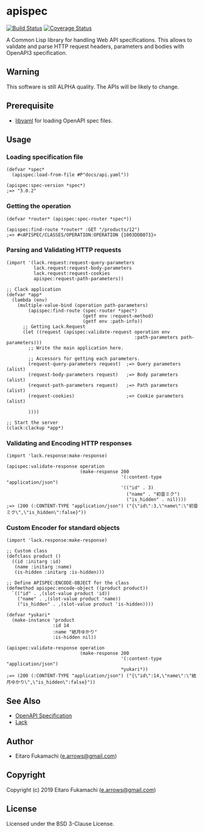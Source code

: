 # apispec

[![Build Status](https://travis-ci.org/fukamachi/apispec.svg?branch=master)](https://travis-ci.org/fukamachi/apispec)
[![Coverage Status](https://coveralls.io/repos/fukamachi/apispec/badge.svg?branch=master)](https://coveralls.io/r/fukamachi/apispec)

A Common Lisp library for handling Web API specifications. This allows to validate and parse HTTP request headers, parameters and bodies with OpenAPI3 specification.

## Warning

This software is still ALPHA quality. The APIs will be likely to change.

## Prerequisite

* [libyaml](http://pyyaml.org/wiki/LibYAML) for loading OpenAPI spec files.

## Usage

### Loading specification file

```common-lisp
(defvar *spec*
  (apispec:load-from-file #P"docs/api.yaml"))

(apispec:spec-version *spec*)
;=> "3.0.2"
```

### Getting the operation

```common-lisp
(defvar *router* (apispec:spec-router *spec*))

(apispec:find-route *router* :GET "/products/12")
;=> #<APISPEC/CLASSES/OPERATION:OPERATION {1003DDB073}>
```

### Parsing and Validating HTTP requests

```common-lisp
(import '(lack.request:request-query-parameters
          lack.request:request-body-parameters
          lack.request:request-cookies
          apispec:request-path-parameters))

;; Clack application
(defvar *app*
  (lambda (env)
    (multiple-value-bind (operation path-parameters)
        (apispec:find-route (spec-router *spec*)
                            (getf env :request-method)
                            (getf env :path-info))
      ;; Getting Lack.Request
      (let ((request (apispec:validate-request operation env
                                               :path-parameters path-parameters)))
        ;; Write the main application here.

        ;; Accessors for getting each parameters.
        (request-query-parameters request)  ;=> Query parameters (alist)
        (request-body-parameters request)   ;=> Body parameters (alist)
        (request-path-parameters request)   ;=> Path parameters (alist)
        (request-cookies)                   ;=> Cookie parameters (alist)

        ))))

;; Start the server
(clack:clackup *app*)
```

### Validating and Encoding HTTP responses

```common-lisp
(import 'lack.response:make-response)

(apispec:validate-response operation
                           (make-response 200
                                          '(:content-type "application/json")
                                          '(("id" . 3)
                                            ("name" . "初音ミク")
                                            ("is_hidden" . nil))))
;=> (200 (:CONTENT-TYPE "application/json") ("{\"id\":3,\"name\":\"初音ミク\",\"is_hidden\":false}"))
```

### Custom Encoder for standard objects

```common-lisp
(import 'lack.response:make-response)

;; Custom class
(defclass product ()
  ((id :initarg :id)
   (name :initarg :name)
   (is-hidden :initarg :is-hidden)))

;; Define APISPEC:ENCODE-OBJECT for the class
(defmethod apispec:encode-object ((product product))
  `(("id" . ,(slot-value product 'id))
    ("name" . ,(slot-value product 'name))
    ("is_hidden" . ,(slot-value product 'is-hidden))))

(defvar *yukari*
  (make-instance 'product
                 :id 14
                 :name "結月ゆかり"
                 :is-hidden nil))

(apispec:validate-response operation
                           (make-response 200
                                          '(:content-type "application/json")
                                          *yukari*))
;=> (200 (:CONTENT-TYPE "application/json") ("{\"id\":14,\"name\":\"結月ゆかり\",\"is_hidden\":false}"))
```

## See Also

* [OpenAPI Specification](https://github.com/OAI/OpenAPI-Specification)
* [Lack](https://github.com/fukamachi/lack)

## Author

* Eitaro Fukamachi (e.arrows@gmail.com)

## Copyright

Copyright (c) 2019 Eitaro Fukamachi (e.arrows@gmail.com)

## License

Licensed under the BSD 3-Clause License.
